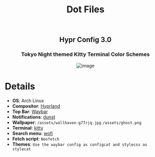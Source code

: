 <div align="center">

# Dot Files

<br/>

## Hypr Config 3.0
  

### Tokyo Night themed Kitty Terminal Color Schemes

![image](https://github.com/Knightfall01/Hyprland-i3/assets/107239398/8e145ac3-072e-4ab6-8abf-b231b2e5ee0a)
  
</div>

# Details
- **OS**: Arch Linux
- **Compositor**: [Hyprland](https://github.com/hyprwm/Hyprland)
- **Top Bar**: [Waybar](https://github.com/Alexays/Waybar/)
- **Notifications**: [dunst](https://github.com/dunst-project/dunst)
- **Wallpaper**: `/assets/wallhaven-g77rjq.jpg` `/assets/ghost.png`
- **Terminal**: [kitty](https://github.com/kovidgoyal/kitty)
- **Search menu**: [wofi](https://github.com/uncomfyhalomacro/wofi)
- **Fetch script**: `Neofetch`
- **Themes**: `Use the waybar config as configcat and stylecss as stylecat`

